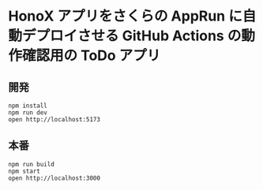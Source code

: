 # HonoX アプリをさくらの AppRun に自動デプロイさせる GitHub Actions の動作確認用の ToDo アプリ


## 開発
```
npm install
npm run dev
open http://localhost:5173
```

## 本番
```
npm run build
npm start
open http://localhost:3000
```
